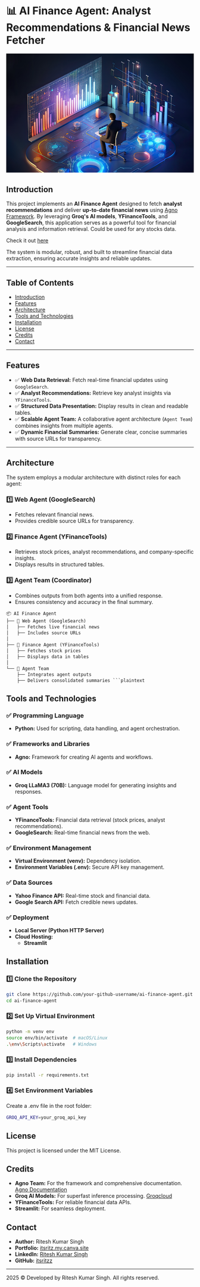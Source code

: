 # 📊 **AI Finance Agent: Analyst Recommendations & Financial News Fetcher**

![AI Agent Image](https://github.com/itsritzz/AI_Finance_agent/blob/main/Images/Autonomous-AI-Agents-for-Finance.png)

## **Introduction**

This project implements an **AI Finance Agent** designed to fetch **analyst recommendations** and deliver **up-to-date financial news** using [Agno Framework](https://docs.agno.com/introduction). By leveraging **Groq's AI models**, **YFinanceTools**, and **GoogleSearch**, this application serves as a powerful tool for financial analysis and information retrieval. Could be used for any stocks data.

Check  it out [here](https://fiananceagent.streamlit.app/)

The system is modular, robust, and built to streamline financial data extraction, ensuring accurate insights and reliable updates.

---

## **Table of Contents**

- [Introduction](#introduction)  
- [Features](#features)  
- [Architecture](#architecture)  
- [Tools and Technologies](#tools-and-technologies)  
- [Installation](#installation)  
- [License](#license)  
- [Credits](#credits)  
- [Contact](#contact)  

---

## **Features**

- ✅ **Web Data Retrieval:** Fetch real-time financial updates using `GoogleSearch`.  
- ✅ **Analyst Recommendations:** Retrieve key analyst insights via `YFinanceTools`.  
- ✅ **Structured Data Presentation:** Display results in clean and readable tables.  
- ✅ **Scalable Agent Team:** A collaborative agent architecture (`Agent Team`) combines insights from multiple agents.  
- ✅ **Dynamic Financial Summaries:** Generate clear, concise summaries with source URLs for transparency.  

---

## **Architecture**

The system employs a modular architecture with distinct roles for each agent:

### **1️⃣ Web Agent (GoogleSearch)**  
- Fetches relevant financial news.  
- Provides credible source URLs for transparency.  

### **2️⃣ Finance Agent (YFinanceTools)**  
- Retrieves stock prices, analyst recommendations, and company-specific insights.  
- Displays results in structured tables.  

### **3️⃣ Agent Team (Coordinator)**  
- Combines outputs from both agents into a unified response.  
- Ensures consistency and accuracy in the final summary.  

```plaintext
📦 AI Finance Agent  
├── 🤖 Web Agent (GoogleSearch)  
│   ├── Fetches live financial news  
│   ├── Includes source URLs  
│  
├── 💼 Finance Agent (YFinanceTools)  
│   ├── Fetches stock prices  
│   ├── Displays data in tables  
│  
└── 🧠 Agent Team  
    ├── Integrates agent outputs  
    ├── Delivers consolidated summaries ```plaintext
```

## **Tools and Technologies**

### ✅ **Programming Language**
- **Python:** Used for scripting, data handling, and agent orchestration.

### ✅ **Frameworks and Libraries**
- **Agno:** Framework for creating AI agents and workflows.  

### ✅ **AI Models**
- **Groq LLaMA3 (70B):** Language model for generating insights and responses.

### ✅ **Agent Tools**
- **YFinanceTools:** Financial data retrieval (stock prices, analyst recommendations).  
- **GoogleSearch:** Real-time financial news from the web.

### ✅ **Environment Management**
- **Virtual Environment (venv):** Dependency isolation.  
- **Environment Variables (.env):** Secure API key management.

### ✅ **Data Sources**
- **Yahoo Finance API:** Real-time stock and financial data.  
- **Google Search API:** Fetch credible news updates.

### ✅ **Deployment**
- **Local Server (Python HTTP Server)**  
- **Cloud Hosting:**  
   - **Streamlit**  

## **Installation**

### **1️⃣ Clone the Repository**
```bash
git clone https://github.com/your-github-username/ai-finance-agent.git
cd ai-finance-agent
```
### **2️⃣ Set Up Virtual Environment**
```bash
python -m venv env
source env/bin/activate  # macOS/Linux
.\env\Scripts\activate   # Windows
```

### **3️⃣ Install Dependencies**
```bash
pip install -r requirements.txt
```
### **4️⃣ Set Environment Variables**
Create a .env file in the root folder:
```bash
GROQ_API_KEY=your_groq_api_key
```

## **License**

This project is licensed under the MIT License.

## **Credits**

- **Agno Team:** For the framework and comprehensive documentation. [Agno Documentation](https://docs.phidata.com/introduction)
- **Groq AI Models:** For superfast inference processing. [Groqcloud](https://console.groq.com/playground)
- **YFinanceTools:** For reliable financial data APIs.
- **Streamlit:** For seamless deployment.

## **Contact**

- **Author:** Ritesh Kumar Singh
- **Portfolio:** [itsritz.my.canva.site](https://itsritz.my.canva.site)
- **LinkedIn:** [Ritesh Kumar Singh](https://www.linkedin.com/in/ritesh001/)
- **GitHub:** [itsritzz](https://github.com/itsritzz)

---

2025 © Developed by Ritesh Kumar Singh. All rights reserved.
